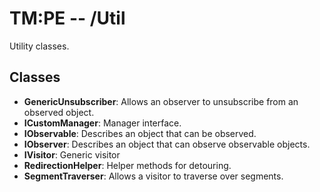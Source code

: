 # TM:PE -- /Util
Utility classes.
## Classes
- **GenericUnsubscriber**: Allows an observer to unsubscribe from an observed object.
- **ICustomManager**: Manager interface.
- **IObservable**: Describes an object that can be observed.
- **IObserver**: Describes an object that can observe observable objects.
- **IVisitor**: Generic visitor
- **RedirectionHelper**: Helper methods for detouring.
- **SegmentTraverser**: Allows a visitor to traverse over segments. 